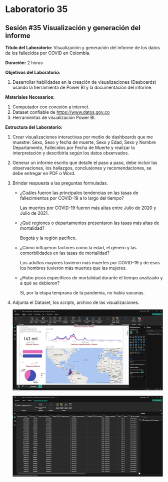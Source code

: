 # Laboratorio 35

## Sesión #35 Visualización y generación del informe

**Título del Laboratorio:** Visualización y generación del informe de los datos de los fallecidos por COVID en Colombia.

**Duración:** 2 horas

**Objetivos del Laboratorio:**

1. Desarrollar habilidades en la creación de visualizaciones (Dasboards) usando la herramienta de Power BI y la documentación del informe.

**Materiales Necesarios:**

1. Computador con conexión a internet.
2. Dataset confiable de https://www.datos.gov.co
3. Herramientas de visualización Power BI.

**Estructura del Laboratorio:**

1. Crear visualizaciones interactivas por medio de dashboards que me muestre: Sexo, Sexo y fecha de muerte, Sexo y Edad, Sexo y Nombre Departamento, Fallecidos por Fecha de Muerte y realizar la interpretación y describirla según los datos observados.

2. Generar un informe escrito que detalle el paso a paso, debe incluir las observaciones, los hallazgos, conclusiones y recomendaciones, se debe entregar en PDF o Word.

3. Brindar respuesta a las preguntas formuladas.

    - ¿Cuáles fueron las principales tendencias en las tasas de fallecimientos por COVID-19 a lo largo del tiempo?
    
        Las muertes por COVID-19 fueron más altas entre Julio de 2020 y Julio de 2021.
    
    - ¿Qué regiones o departamentos presentaron las tasas más altas de mortalidad?
    
        Bogotá y la región pacifico.
    
    - ¿Cómo influyeron factores como la edad, el género y las comorbilidades en las tasas de mortalidad?
    
        Los adultos mayores tuvieron más muertes por COVID-19 y de esos los hombres tuvieron más muertes que las mujeres.
    
    - ¿Hubo picos específicos de mortalidad durante el tiempo analizado y a qué se debieron?

        Sí, por la etapa temprana de la pandemia, no había vacunas.
    
4. Adjunta el Dataset, los scripts, archivo de las visualizaciones. 

    ![Captura de pantalla de Power BI 1](lab35-1.png)
    
    ![Captura de pantalla de Power BI 2](lab35-2.png)

